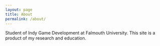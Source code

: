 ```yaml
---
layout: page
title: About
permalink: /about/
---
```


Student of Indy Game Development at Falmouth University. This site is a product of my research and education.